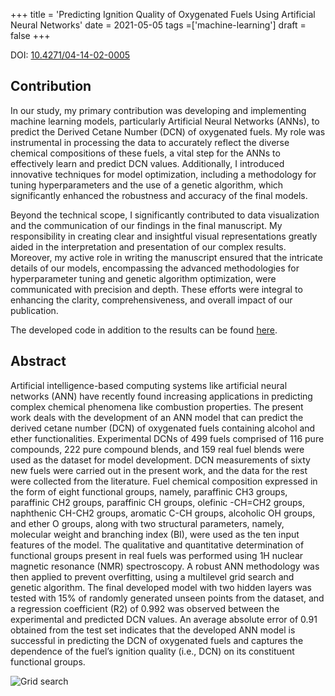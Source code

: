 +++
title = 'Predicting Ignition Quality of Oxygenated Fuels Using Artificial Neural Networks'
date = 2021-05-05
tags =['machine-learning']
draft = false
+++

DOI: [10.4271/04-14-02-0005](https://doi.org/10.4271/04-14-02-0005)

## Contribution

In our study, my primary contribution was developing and implementing machine learning models, particularly Artificial Neural Networks (ANNs), to predict the Derived Cetane Number (DCN) of oxygenated fuels. My role was instrumental in processing the data to accurately reflect the diverse chemical compositions of these fuels, a vital step for the ANNs to effectively learn and predict DCN values. Additionally, I introduced innovative techniques for model optimization, including a methodology for tuning hyperparameters and the use of a genetic algorithm, which significantly enhanced the robustness and accuracy of the final models.

Beyond the technical scope, I significantly contributed to data visualization and the communication of our findings in the final manuscript. My responsibility in creating clear and insightful visual representations greatly aided in the interpretation and presentation of our complex results. Moreover, my active role in writing the manuscript ensured that the intricate details of our models, encompassing the advanced methodologies for hyperparameter tuning and genetic algorithm optimization, were communicated with precision and depth. These efforts were integral to enhancing the clarity, comprehensiveness, and overall impact of our publication.

The developed code in addition to the results can be found [here](https://github.com/vcovo/dcn-prediction).

## Abstract

Artificial intelligence-based computing systems like artificial neural networks (ANN) have recently found increasing applications in predicting complex chemical phenomena like combustion properties. The present work deals with the development of an ANN model that can predict the derived cetane number (DCN) of oxygenated fuels containing alcohol and ether functionalities. Experimental DCNs of 499 fuels comprised of 116 pure compounds, 222 pure compound blends, and 159 real fuel blends were used as the dataset for model development. DCN measurements of sixty new fuels were carried out in the present work, and the data for the rest were collected from the literature. Fuel chemical composition expressed in the form of eight functional groups, namely, paraffinic CH3 groups, paraffinic CH2 groups, paraffinic CH groups, olefinic -CH=CH2 groups, naphthenic CH-CH2 groups, aromatic C-CH groups, alcoholic OH groups, and ether O groups, along with two structural parameters, namely, molecular weight and branching index (BI), were used as the ten input features of the model. The qualitative and quantitative determination of functional groups present in real fuels was performed using 1H nuclear magnetic resonance (NMR) spectroscopy. A robust ANN methodology was then applied to prevent overfitting, using a multilevel grid search and genetic algorithm. The final developed model with two hidden layers was tested with 15% of randomly generated unseen points from the dataset, and a regression coefficient (R2) of 0.992 was observed between the experimental and predicted DCN values. An average absolute error of 0.91 obtained from the test set indicates that the developed ANN model is successful in predicting the DCN of oxygenated fuels and captures the dependence of the fuel’s ignition quality (i.e., DCN) on its constituent functional groups.

![Grid search](/img/grid-search.png)
